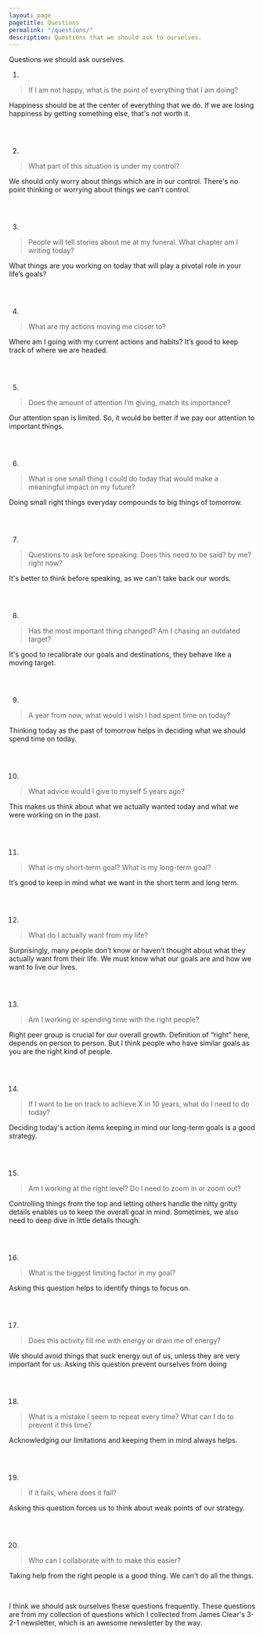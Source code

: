 ```yaml
---
layout: page
pagetitle: Questions
permalink: "/questions/"
description: Questions that we should ask to ourselves.
---
```


<p>Questions we should ask ourselves.</p>

1.

> If I am not happy, what is the point of everything that I am doing?

Happiness should be at the center of everything that we do. If we are losing happiness by getting something else, that's not worth it.

<hr style="height:0px; color:rgb(240,240,240); background-color:#DCDCDC;"><br/>

2.

> What part of this situation is under my control?

We should only worry about things which are in our control. There's no point thinking or worrying about things we can't control.

<hr style="height:0px; color:rgb(240,240,240); background-color:#DCDCDC;"><br/>

3.

> People will tell stories about me at my funeral. What chapter am I writing today?

What things are you working on today that will play a pivotal role in your life’s goals?

<hr style="height:0px; color:rgb(240,240,240); background-color:#DCDCDC;"><br/>

4.

> What are my actions moving me closer to?

Where am I going with my current actions and habits? It’s good to keep track of where we are headed.

<hr style="height:0px; color:rgb(240,240,240); background-color:#DCDCDC;"><br/>

5.

> Does the amount of attention I’m giving, match its importance?

Our attention span is limited. So, it would be better if we pay our attention to important things.

<hr style="height:0px; color:rgb(240,240,240); background-color:#DCDCDC;"><br/>

6.

> What is one small thing I could do today that would make a meaningful impact on my future?

Doing small right things everyday compounds to big things of tomorrow.


<hr style="height:0px; color:rgb(240,240,240); background-color:#DCDCDC;"><br/>

7.

> Questions to ask before speaking: Does this need to be said? by me? right now?

It's better to think before speaking, as we can't take back our words.

<hr style="height:0px; color:rgb(240,240,240); background-color:#DCDCDC;"><br/>

8.

> Has the most important thing changed? Am I chasing an outdated target?

It's good to recalibrate our goals and destinations, they behave like a moving target.

<hr style="height:0px; color:rgb(240,240,240); background-color:#DCDCDC;"><br/>

9.

> A year from now, what would I wish I had spent time on today?

Thinking today as the past of tomorrow helps in deciding what we should spend time on today.

<hr style="height:0px; color:rgb(240,240,240); background-color:#DCDCDC;"><br/>

10.

> What advice would I give to myself 5 years ago?

This makes us think about what we actually wanted today and what we were working on in the past.

<hr style="height:0px; color:rgb(240,240,240); background-color:#DCDCDC;"><br/>

11.

> What is my short-term goal? What is my long-term goal?

It’s good to keep in mind what we want in the short term and long term.

<hr style="height:0px; color:rgb(240,240,240); background-color:#DCDCDC;"><br/>

12.

> What do I actually want from my life?

Surprisingly, many people don’t know or haven’t thought about what they actually want from their life. We must know what our goals are and how we want to live our lives.

<hr style="height:0px; color:rgb(240,240,240); background-color:#DCDCDC;"><br/>

13.

> Am I working or spending time with the right people?

Right peer group is crucial for our overall growth. Definition of “right” here, depends on person to person. But I think people who have similar goals as you are the right kind of people.

<hr style="height:0px; color:rgb(240,240,240); background-color:#DCDCDC;"><br/>

14.

> If I want to be on track to achieve X in 10 years, what do I need to do today?

Deciding today's action items keeping in mind our long-term goals is a good strategy.

<hr style="height:0px; color:rgb(240,240,240); background-color:#DCDCDC;"><br/>

15.

> Am I working at the right level? Do I need to zoom in or zoom out?

Controlling things from the top and letting others handle the nitty gritty details enables us to keep the overall goal in mind. Sometimes, we also need to deep dive in little details though.

<hr style="height:0px; color:rgb(240,240,240); background-color:#DCDCDC;"><br/>

16.

> What is the biggest limiting factor in my goal?

Asking this question helps to identify things to focus on.

<hr style="height:0px; color:rgb(240,240,240); background-color:#DCDCDC;"><br/>

17.

> Does this activity fill me with energy or drain me of energy?

We should avoid things that suck energy out of us, unless they are very important for us. Asking this question prevent ourselves from doing

<hr style="height:0px; color:rgb(240,240,240); background-color:#DCDCDC;"><br/>

18.

> What is a mistake I seem to repeat every time? What can I do to prevent it this time?

Acknowledging our limitations and keeping them in mind always helps.

<hr style="height:0px; color:rgb(240,240,240); background-color:#DCDCDC;"><br/>

19.

> If it fails, where does it fail?

Asking this question forces us to think about weak points of our strategy.

<hr style="height:0px; color:rgb(240,240,240); background-color:#DCDCDC;"><br/>

20.

> Who can I collaborate with to make this easier?

Taking help from the right people is a good thing. We can't do all the things.

<br/>

I think we should ask ourselves these questions frequently. These questions are from my collection of questions which I collected from James Clear's 3-2-1 newsletter, which is an awesome newsletter by the way.


[comment]: <> (What if you stopped trying to think your way through it and started to act your way through it?)

[comment]: <> (In what areas would you benefit from setting clearer boundaries?)

[comment]: <> (What do you need to de-prioritize?)

[comment]: <> (Which of my relationships are win-win? Which of my relationships are one-sided?)

[comment]: <> (What do I have planned for today that energizes me?)

[comment]: <> (What happens if I slow down? What happens if I speed up?)

[comment]: <> (What do you love doing so much that the words failure and success essentially become irrelevant?)

[comment]: <> (What bad habits do I need to let go of, so I can walk freely?)

[comment]: <> (If I keep doing what I am about to do today for the next five years, will I end up with more of what I want or less of what I want?)

[comment]: <> (How can I create an environment that will naturally bring about my desired change?)

[comment]: <> (What do I keep coming back to? What is that telling me?)

[comment]: <> (What could be improved? What could be removed?)

[comment]: <> (What 6-month period of your life was the most energizing and fun? What can you learn from your answer?)

[comment]: <> (What is the highest leverage action I can execute on right now?)

[comment]: <> (What is one repeating problem you can automate or eliminate today?)







